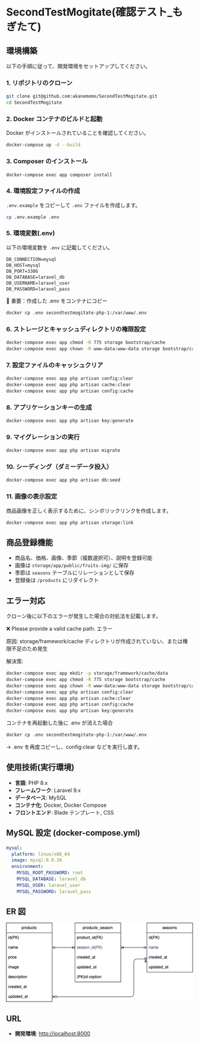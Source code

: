 # SecondTestMogitate(確認テスト\_もぎたて)

## 環境構築

以下の手順に従って、開発環境をセットアップしてください。

### 1. リポジトリのクローン

```bash
git clone git@github.com:akanemomo/SecondTestMogitate.git
cd SecondTestMogitate
```

### 2. Docker コンテナのビルドと起動

Docker がインストールされていることを確認してください。

```bash
docker-compose up -d --build
```

### 3. Composer のインストール

```bash
docker-compose exec app composer install
```

### 4. 環境設定ファイルの作成

`.env.example` をコピーして `.env` ファイルを作成します。

```bash
cp .env.example .env
```

### 5. 環境変数(.env)

以下の環境変数を `.env` に記載してください。

```dotenv
DB_CONNECTION=mysql
DB_HOST=mysql
DB_PORT=3306
DB_DATABASE=laravel_db
DB_USERNAME=laravel_user
DB_PASSWORD=laravel_pass
```

🚨 重要：作成した .env をコンテナにコピー

```bash
docker cp .env secondtestmogitate-php-1:/var/www/.env
```

### 6. ストレージとキャッシュディレクトリの権限設定

```bash
docker-compose exec app chmod -R 775 storage bootstrap/cache
docker-compose exec app chown -R www-data:www-data storage bootstrap/cache
```

### 7. 設定ファイルのキャッシュクリア

```bash
docker-compose exec app php artisan config:clear
docker-compose exec app php artisan cache:clear
docker-compose exec app php artisan config:cache
```

### 8. アプリケーションキーの生成

```bash
docker-compose exec app php artisan key:generate
```

### 9. マイグレーションの実行

```bash
docker-compose exec app php artisan migrate
```

### 10. シーディング（ダミーデータ投入）

```bash
docker-compose exec app php artisan db:seed
```

### 11. 画像の表示設定

商品画像を正しく表示するために、シンボリックリンクを作成します。

```bash
docker-compose exec app php artisan storage:link
```

## 商品登録機能

- 商品名、価格、画像、季節（複数選択可）、説明を登録可能
- 画像は `storage/app/public/fruits-img/` に保存
- 季節は `seasons` テーブルにリレーションとして保存
- 登録後は `/products` にリダイレクト

## エラー対応

クローン後に以下のエラーが発生した場合の対処法を記載します。

❌ Please provide a valid cache path. エラー

原因: storage/framework/cache ディレクトリが作成されていない、または権限不足のため発生

解決策:

```bash
docker-compose exec app mkdir -p storage/framework/cache/data
docker-compose exec app chmod -R 775 storage bootstrap/cache
docker-compose exec app chown -R www-data:www-data storage bootstrap/cache
docker-compose exec app php artisan config:clear
docker-compose exec app php artisan cache:clear
docker-compose exec app php artisan config:cache
docker-compose exec app php artisan key:generate
```

コンテナを再起動した後に .env が消えた場合

```bash
docker cp .env secondtestmogitate-php-1:/var/www/.env
```

→ .env を再度コピーし、config:clear などを実行し直す。

## 使用技術(実行環境)

- **言語**: PHP 8.x
- **フレームワーク**: Laravel 9.x
- **データベース**: MySQL
- **コンテナ化**: Docker, Docker Compose
- **フロントエンド**: Blade テンプレート, CSS

## MySQL 設定 (docker-compose.yml)

```yaml
mysql:
  platform: linux/x86_64
  image: mysql:8.0.26
  environment:
    MYSQL_ROOT_PASSWORD: root
    MYSQL_DATABASE: laravel_db
    MYSQL_USER: laravel_user
    MYSQL_PASSWORD: laravel_pass
```

## ER 図

![ER図](./src/resources/doc/er-diagram.png)

## URL

- **開発環境**: [http://localhost:8000](http://localhost:8000)

